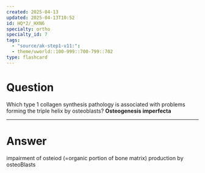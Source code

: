```yaml
---
created: 2025-04-13
updated: 2025-04-13T10:52
id: HQ*2/_HXN6
specialty: ortho
specialty_id: 7
tags:
  - "source/ak-step1-v11:": 
  - theme/uworld::100-999::700-799::702
type: flashcard
---
```


# Question
Which type 1 collagen synthesis pathology is associated with problems forming the triple helix by osteoblasts?   **Osteogenesis imperfecta**

---

# Answer
impairment of osteiod (=organic portion of bone matrix) production by osteoBlasts